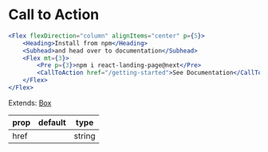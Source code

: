 # Call to Action

```.jsx
<Flex flexDirection="column" alignItems="center" p={5}>
    <Heading>Install from npm</Heading>
    <Subhead>and head over to documentation</Subhead>
    <Flex mt={3}>
        <Pre p={3}>npm i react-landing-page@next</Pre>
        <CallToAction href="/getting-started">See Documentation</CallToAction>
    </Flex>
</Flex>
```

Extends: [Box](https://jxnblk.com/rebass/components/Button)

| prop | default | type   |
| ---- | ------- | ------ |
| href |         | string |